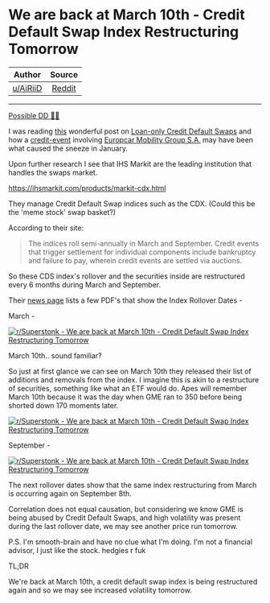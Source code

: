 We are back at March 10th - Credit Default Swap Index Restructuring Tomorrow
============================================================================

| Author       | Source       | 
| :-------------: |:-------------:|
|  [u/AiRiiD](https://www.reddit.com/user/AiRiiD/) | [Reddit](https://www.reddit.com/r/Superstonk/comments/pk14l3/we_are_back_at_march_10th_credit_default_swap/) | 

---


[Possible DD 👨‍🔬](https://www.reddit.com/r/Superstonk/search?q=flair_name%3A%22Possible%20DD%20%F0%9F%91%A8%E2%80%8D%F0%9F%94%AC%22&restrict_sr=1)

I was reading [this](https://www.reddit.com/r/Autisticats/comments/p9rija/gamestop_lay_back_enjoy_the_show/) wonderful post on [Loan-only Credit Default Swaps](https://www.investopedia.com/terms/l/loan-credit-default-swap.asp) and how a [credit-event](https://www.investopedia.com/terms/credit-event.asp) involving [Europcar Mobility Group S.A.](https://www.creditfixings.com/CreditEventAuctions/holdings.jsp?auctionId=9169) may have been what caused the sneeze in January.

Upon further research I see that IHS Markit are the leading institution that handles the swaps market.

<https://ihsmarkit.com/products/markit-cdx.html>

They manage Credit Default Swap indices such as the CDX. (Could this be the 'meme stock' swap basket?)

According to their site:

> The indices roll semi-annually in March and September. Credit events that trigger settlement for individual components include bankruptcy and failure to pay, wherein credit events are settled via auctions.

So these CDS index's rollover and the securities inside are restructured every 6 months during March and September.

Their [news page](https://www.markit.com/NewsInformation/GetNews/CDX) lists a few PDF's that show the Index Rollover Dates -

March -

[![r/Superstonk - We are back at March 10th - Credit Default Swap Index Restructuring Tomorrow](https://preview.redd.it/0pxj1czbm6m71.png?width=753&format=png&auto=webp&s=d82519e9d1d00ea0725f41126398edaaac87cb8f)](https://preview.redd.it/0pxj1czbm6m71.png?width=753&format=png&auto=webp&s=d82519e9d1d00ea0725f41126398edaaac87cb8f)

March 10th.. sound familiar?

So just at first glance we can see on March 10th they released their list of additions and removals from the index. I imagine this is akin to a restructure of securities, something like what an ETF would do. Apes will remember March 10th because it was the day when GME ran to 350 before being shorted down 170 moments later.

[![r/Superstonk - We are back at March 10th - Credit Default Swap Index Restructuring Tomorrow](https://preview.redd.it/8ui55cfan6m71.png?width=347&format=png&auto=webp&s=9d839bbf0dd0839f3e3a6f4b8a72423dbfe0b9ed)](https://preview.redd.it/8ui55cfan6m71.png?width=347&format=png&auto=webp&s=9d839bbf0dd0839f3e3a6f4b8a72423dbfe0b9ed)

September -

[![r/Superstonk - We are back at March 10th - Credit Default Swap Index Restructuring Tomorrow](https://preview.redd.it/1obpqhdpn6m71.png?width=764&format=png&auto=webp&s=03005fdc12d47fd66aa7c2105ac5105ad2ed4b9b)](https://preview.redd.it/1obpqhdpn6m71.png?width=764&format=png&auto=webp&s=03005fdc12d47fd66aa7c2105ac5105ad2ed4b9b)

The next rollover dates show that the same index restructuring from March is occurring again on September 8th.

Correlation does not equal causation, but considering we know GME is being abused by Credit Default Swaps, and high volatility was present during the last rollover date, we may see another price run tomorrow.

P.S. I'm smooth-brain and have no clue what I'm doing. I'm not a financial advisor, I just like the stock. hedgies r fuk

TL;DR

We're back at March 10th, a credit default swap index is being restructured again and so we may see increased volatility tomorrow.
